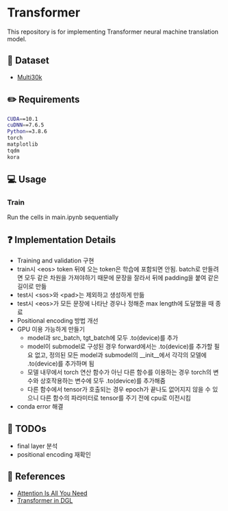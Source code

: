 # Transformer
This repository is for implementing Transformer neural machine translation model.

## :notebook_with_decorative_cover: Dataset
- [Multi30k](https://www.aclweb.org/anthology/W16-3210/)

## :pencil2: Requirements
```bash
CUDA==10.1
cuDNN==7.6.5
Python==3.8.6
torch
matplotlib
tqdm
kora
```

## :computer: Usage
### Train
Run the cells in main.ipynb sequentially

## :question: Implementation Details
- Training and validation 구현
- train시 \<eos\> token 뒤에 오는 token은 학습에 포함되면 안됨. batch로 만들려면 모두 같은 차원을 가져야하기 때문에 문장을 잘라서 뒤에 padding을 붙여 같은 길이로 만듦
- test시 \<sos>와 \<pad\>는 제외하고 생성하게 만듦
- test시 \<eos\>가 모든 문장에 나타난 경우나 정해준 max length에 도달했을 때 종료
- Positional encoding 방법 개선
- GPU 이용 가능하게 만들기
  - model과 src_batch, tgt_batch에 모두 .to(device)를 추가
  - model이 submodel로 구성된 경우 forward에서는 .to(device)를 추가할 필요 없고, 정의된 모든 model과 submodel의 __init__에서 각각의 모델에 .to(device)를 추가하며 됨
  - 모델 내무에서 torch 연산 함수가 아닌 다른 함수를 이용하는 경우 torch의 변수와 상호작용하는 변수에 모두 .to(device)를 추가해줌
  - 다른 함수에서 tensor가 호출되는 경우 epoch가 끝나도 없어지지 않을 수 있으니 다른 함수의 파라미터로 tensor를 주기 전에 cpu로 이전시킴
- conda error 해결

## :goal_net: TODOs
- final layer 분석
- positional encoding 재확인

## :moyai: References
- [Attention Is All You Need](https://arxiv.org/abs/1706.03762)
- [Transformer in DGL](https://github.com/dmlc/dgl/tree/master/examples/pytorch/transformer)
